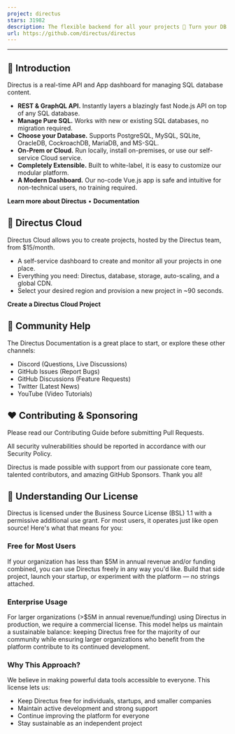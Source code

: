 ```yaml
---
project: directus
stars: 31982
description: The flexible backend for all your projects 🐰 Turn your DB into a headless CMS, admin panels, or apps with a custom UI, instant APIs, auth & more.
url: https://github.com/directus/directus
---
```


* * *

🐰 Introduction
---------------

Directus is a real-time API and App dashboard for managing SQL database content.

-   **REST & GraphQL API.** Instantly layers a blazingly fast Node.js API on top of any SQL database.
-   **Manage Pure SQL.** Works with new or existing SQL databases, no migration required.
-   **Choose your Database.** Supports PostgreSQL, MySQL, SQLite, OracleDB, CockroachDB, MariaDB, and MS-SQL.
-   **On-Prem or Cloud.** Run locally, install on-premises, or use our self-service Cloud service.
-   **Completely Extensible.** Built to white-label, it is easy to customize our modular platform.
-   **A Modern Dashboard.** Our no-code Vue.js app is safe and intuitive for non-technical users, no training required.

**Learn more about Directus** • **Documentation**

  

🚀 Directus Cloud
-----------------

Directus Cloud allows you to create projects, hosted by the Directus team, from $15/month.

-   A self-service dashboard to create and monitor all your projects in one place.
-   Everything you need: Directus, database, storage, auto-scaling, and a global CDN.
-   Select your desired region and provision a new project in ~90 seconds.

**Create a Directus Cloud Project**

  

🤔 Community Help
-----------------

The Directus Documentation is a great place to start, or explore these other channels:

-   Discord (Questions, Live Discussions)
-   GitHub Issues (Report Bugs)
-   GitHub Discussions (Feature Requests)
-   Twitter (Latest News)
-   YouTube (Video Tutorials)

  

❤️ Contributing & Sponsoring
----------------------------

Please read our Contributing Guide before submitting Pull Requests.

All security vulnerabilities should be reported in accordance with our Security Policy.

Directus is made possible with support from our passionate core team, talented contributors, and amazing GitHub Sponsors. Thank you all!

  

📄 Understanding Our License
----------------------------

Directus is licensed under the Business Source License (BSL) 1.1 with a permissive additional use grant. For most users, it operates just like open source! Here's what that means for you:

### Free for Most Users

If your organization has less than $5M in annual revenue and/or funding combined, you can use Directus freely in any way you'd like. Build that side project, launch your startup, or experiment with the platform — no strings attached.

### Enterprise Usage

For larger organizations (>$5M in annual revenue/funding) using Directus in production, we require a commercial license. This model helps us maintain a sustainable balance: keeping Directus free for the majority of our community while ensuring larger organizations who benefit from the platform contribute to its continued development.

### Why This Approach?

We believe in making powerful data tools accessible to everyone. This license lets us:

-   Keep Directus free for individuals, startups, and smaller companies
-   Maintain active development and strong support
-   Continue improving the platform for everyone
-   Stay sustainable as an independent project

